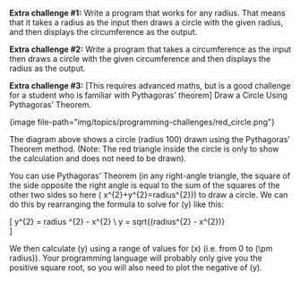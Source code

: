 **Extra challenge #1:** Write a program that works for any radius. That means that it takes a radius as the input then draws a circle with the given radius, and then displays the circumference as the output.

**Extra challenge #2:** Write a program that takes a circumference as the input then draws a circle with the given circumference and then displays the radius as the output.

**Extra challenge #3:** [This requires advanced maths, but is a good challenge for a student who is familiar with Pythagoras' theorem] Draw a Circle Using Pythagoras’ Theorem.

{image file-path="img/topics/programming-challenges/red_circle.png"}

The diagram above shows a circle (radius 100) drawn using the Pythagoras’ Theorem method. (Note: The red triangle inside the circle is only to show the calculation and does not need to be drawn).

You can use Pythagoras’ Theorem (in any right-angle triangle, the square of the side opposite the right angle is equal to the sum of the squares of the other two sides so here \( x^{2}+y^{2}=radius^{2}\)) to draw a circle. We can do this by rearranging the formula to solve for \(y\) like this:

\[
  y^{2} = radius ^{2} - x^{2} \\
  y = sqrt{(radius^{2} - x^{2})}  
\]

We then calculate \(y\) using a range of values for \(x\) (i.e. from 0 to \(\pm radius\)). Your programming language will probably only give you the positive square root, so you will also need to plot the negative of \(y\).
